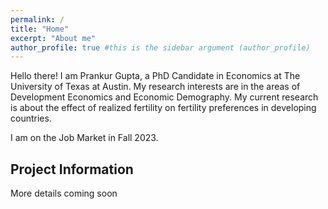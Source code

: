 ```yaml
---
permalink: /
title: "Home"
excerpt: "About me"
author_profile: true #this is the sidebar argument (author_profile)
---
```



Hello there! I am Prankur Gupta, a PhD Candidate in Economics at The University of Texas at Austin. My research interests are in the areas of Development Economics and Economic Demography. My current research is about the effect of realized fertility on fertility preferences in developing countries.

I am on the Job Market in Fall 2023.

Project Information
------
More details coming soon